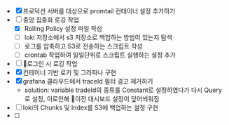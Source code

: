 - [x] 프로덕션 서버를 대상으로 promtail 컨테이너 설정 추가하기
- [ ] 중앙 집중화 로깅 작업
	- [x] Rolling Policy 설정 파일 작성
	- [ ] loki 저장소에서 s3 저장소로 백업하는 방법이 있는지 탐색
	- [ ] 로그를 압축하고 S3로 전송하는 스크립트 작성
	- [ ] crontab 작업하여 일일단위로 스크립트 실행하는 설정 추가
- [ ] 로그인 시 로깅 작업
- [x] 컨테이너 기반 로키 및 그라파나 구현
- [x] grafana 클라우드에서 traceId 필터 경고 제거하기
	- solution: variable tradeId의 종류를 Constant로 설정하였다가 다시 Query로 설정, 이로인해 이전 대시보드 설정이 덮어씌워짐
- [ ] loki의 Chunks 및 Index를 S3에 백업하는 설정 구현
- [ ] 



